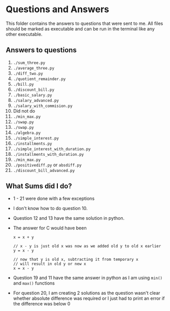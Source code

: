 Questions and Answers
=====================

This folder contains the answers to questions that were sent to me.
All files should be marked as executable and can be run in the terminal like any other executable.



Answers to questions
--------------------

 1. `./sum_three.py`
 2. `./average_three.py`
 3. `./diff_two.py`
 4. `./quotient_remainder.py`
 5. `./bill.py`
 6. `./discount_bill.py`
 7. `./basic_salary.py`
 8. `./salary_advanced.py`
 9. `./salary_with_commision.py`
 10. Did not do
 11. `./min_max.py`
 12. `./swap.py`
 13. `./swap.py`
 14. `./algebra.py`
 15. `./simple_interest.py`
 16. `./installments.py`
 17. `./simple_interest_with_duration.py`
 18. `./installments_with_duration.py`
 19. `./min_max.py`
 20. `./positivediff.py` or `absdiff.py`
 21. `./discount_bill_advanced.py`
 

What Sums did I do?
-------------------

 - 1 - 21 were done with a few exceptions
  
 - I don't know how to do question 10.

 - Question 12 and 13 have the same solution in python.
  
 - The answer for C would have been
    ```
   x = x + y
   
   // x - y is just old x was now as we added old y to old x earlier
   y = x - y
    
   // now that y is old x, subtracting it from temporary x
   // will result in old y or new x
   x = x - y 
   ```

 - Question 19 and 11 have the same answer in python as I am using `min()` and `max()` 
   functions

 - For question 20, I am creating 2 solutions as the question wasn't clear
   whether absolute difference was required or I just had to print an error
   if the difference was below 0


